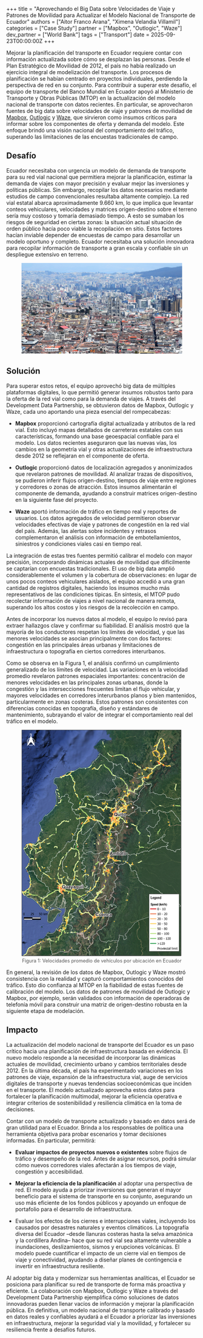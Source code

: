 +++
title = "Aprovechando el Big Data sobre Velocidades de Viaje y Patrones de Movilidad para Actualizar el Modelo Nacional de Transporte de Ecuador"
authors = ["Aitor Franco Arana", "Ximena Velandia Villamil"]
categories = ["Case Study"]
partner = ["Mapbox", "Outlogic", "Waze"]
dev_partner = ["World Bank"]
tags = ["Transport"]
date = 2025-09-23T00:00:00Z
+++

Mejorar la planificación del transporte en Ecuador requiere contar con información actualizada sobre cómo se desplazan las personas. Desde el Plan Estratégico de Movilidad de 2012, el país no había realizado un ejercicio integral de modelización del transporte. Los procesos de planificación se habían centrado en proyectos individuales, perdiendo la perspectiva de red en su conjunto. Para contribuir a superar este desafío, el equipo de transporte del Banco Mundial en Ecuador apoyó al Ministerio de Transporte y Obras Públicas (MTOP) en la actualización del modelo nacional de transporte con datos recientes. En particular, se aprovecharon fuentes de big data sobre velocidades de viaje y patrones de movilidad de [Mapbox](https://www.mapbox.com/), [Outlogic](https://outlogic.io/) y [Waze](https://www.waze.com/wazeforcities/), que sirvieron como insumos críticos para informar sobre los componentes de oferta y demanda del modelo. Este enfoque brindó una visión nacional del comportamiento del tráfico, superando las limitaciones de las encuestas tradicionales de campo.

## Desafío

Ecuador necesitaba con urgencia un modelo de demanda de transporte para su red vial nacional que permitiera mejorar la planificación, estimar la demanda de viajes con mayor precisión y evaluar mejor las inversiones y políticas públicas. Sin embargo, recopilar los datos necesarios mediante estudios de campo convencionales resultaba altamente complejo. La red vial estatal abarca aproximadamente 9.660 km, lo que implica que levantar conteos vehiculares, velocidades y matrices origen-destino sobre el terreno sería muy costoso y tomaría demasiado tiempo. A esto se sumaban los riesgos de seguridad en ciertas zonas: la situación actual situación de orden público hacía poco viable la recopilación en sitio. Estos factores hacían inviable depender de encuestas de campo para desarrollar un modelo oportuno y completo. Ecuador necesitaba una solución innovadora para recopilar información de transporte a gran escala y confiable sin un despliegue extensivo en terreno.

<figure style="text-align: center;">
  <img src="leveraging-big-data-on-travel-speeds-and-mobility-patterns-to-update-ecuador-national-transport-model_thumbnail.png" alt="Ecuador transport Thumbnail" style="max-width: 100%;">
</figure>

## Solución

Para superar estos retos, el equipo aprovechó big data de múltiples plataformas digitales, lo que permitió generar insumos robustos tanto para la oferta de la red vial como para la demanda de viajes. A través del Development Data Partnership, se obtuvieron datos de Mapbox, Outlogic y Waze, cada uno aportando una pieza esencial del rompecabezas:

- **Mapbox**  proporcionó cartografía digital actualizada y atributos de la red vial. Esto incluyó mapas detallados de carreteras estatales con sus características, formando una base geoespacial confiable para el modelo. Los datos recientes aseguraron que las nuevas vías, los cambios en la geometría vial y otras actualizaciones de infraestructura desde 2012 se reflejaran en el componente de oferta.

- **Outlogic** proporcionó datos de localización agregados y anonimizados que revelaron patrones de movilidad. Al analizar trazas de dispositivos, se pudieron inferir flujos origen-destino, tiempos de viaje entre regiones y corredores o zonas de atracción. Estos insumos alimentarán el componente de demanda, ayudando a construir matrices origen-destino en la siguiente fase del proyecto.

- **Waze** aportó información de tráfico en tiempo real y reportes de usuarios. Los datos agregados de velocidad permitieron observar velocidades efectivas de viaje y patrones de congestión en la red vial del país. Además, las alertas sobre incidentes y retrasos complementaron el análisis con información de embotellamientos, siniestros y condiciones viales casi en tiempo real.

La integración de estas tres fuentes permitió calibrar el modelo con mayor precisión, incorporando dinámicas actuales de movilidad que difícilmente se captarían con encuestas tradicionales. El uso de big data amplió considerablemente el volumen y la cobertura de observaciones: en lugar de unos pocos conteos vehiculares aislados, el equipo accedió a una gran cantidad de registros digitales, haciendo los insumos mucho más representativos de las condiciones típicas. En síntesis, el MTOP pudo recolectar información de viajes a nivel nacional de manera remota, superando los altos costos y los riesgos de la recolección en campo.

Antes de incorporar los nuevos datos al modelo, el equipo lo revisó para extraer hallazgos clave y confirmar su fiabilidad. El análisis mostró que la mayoría de los conductores respetan los límites de velocidad, y que las menores velocidades se asocian principalmente con dos factores: congestión en las principales áreas urbanas y limitaciones de infraestructura o topografía en ciertos corredores interurbanos.

Como se observa en la Figura 1, el análisis confirmó un cumplimiento generalizado de los límites de velocidad. Las variaciones en la velocidad promedio revelaron patrones espaciales importantes: concentración de menores velocidades en las principales zonas urbanas, donde la congestión y las intersecciones frecuentes limitan el flujo vehicular, y mayores velocidades en corredores interurbanos planos y bien mantenidos, particularmente en zonas costeras. Estos patrones son consistentes con diferencias conocidas en topografía, diseño y estándares de mantenimiento, subrayando el valor de integrar el comportamiento real del tráfico en el modelo.


<figure style="text-align: center;">
  <img src="leveraging-big-data-on-travel-speeds-and-mobility-patterns-to-update-ecuador-national-transport-model_figure1.png" alt="Average Vehicle Speeds by Location in Ecuador" style="max-width: 100%;">
  <figcaption style="text-align: center; font-size: 0.9em; color: #555;">Figura 1: Velocidades promedio de vehículos por ubicación en Ecuador</figcaption>
</figure>

En general, la revisión de los datos de Mapbox, Outlogic y Waze mostró consistencia con la realidad y capturó comportamientos conocidos del tráfico. Esto dio confianza al MTOP en la fiabilidad de estas fuentes de calibración del modelo. Los datos de patrones de movilidad de Outlogic y Mapbox, por ejemplo, serán validados con información de operadoras de telefonía móvil para construir una matriz de origen-destino robusta en la siguiente etapa de modelación.

## Impacto

La actualización del modelo nacional de transporte del Ecuador es un paso crítico hacia una planificación de infraestructura basada en evidencia. El nuevo modelo responde a la necesidad de incorporar las dinámicas actuales de movilidad, crecimiento urbano y cambios territoriales desde 2012. En la última década, el país ha experimentado variaciones en los patrones de viaje, expansión de la infraestructura vial, auge de servicios digitales de transporte y nuevas tendencias socioeconómicas que inciden en el transporte. El modelo actualizado aprovecha estos datos para fortalecer la planificación multimodal, mejorar la eficiencia operativa e integrar criterios de sostenibilidad y resiliencia climática en la toma de decisiones.

Contar con un modelo de transporte actualizado y basado en datos será de gran utilidad para el Ecuador. Brinda a los responsables de política una herramienta objetiva para probar escenarios y tomar decisiones informadas. En particular, permitirá:

- **Evaluar impactos de proyectos nuevos o existentes** sobre flujos de tráfico y desempeño de la red. Antes de asignar recursos, podrá simular cómo nuevos corredores viales afectarán a los tiempos de viaje, congestión y accesibilidad.

- **Mejorar la eficiencia de la planificación** al adoptar una perspectiva de red. El modelo ayuda a priorizar inversiones que generan el mayor beneficio para el sistema de transporte en su conjunto, asegurando un uso más eficiente de los fondos públicos y apoyando un enfoque de portafolio  para el desarrollo de infraestructura.

- Evaluar los efectos de los cierres e interrupciones viales, incluyendo los causados por desastres naturales y eventos climáticos. La topografía diversa del Ecuador –desde llanuras costeras hasta la selva amazónica y la cordillera Andina–  hace que su red vial sea altamente vulnerable a inundaciones, deslizamientos, sismos y erupciones volcánicas. El modelo puede cuantificar el impacto de un cierre vial en tiempos de viaje y conectividad, ayudando a diseñar planes de contingencia e invertir en infraestructura resiliente.

Al adoptar big data y modernizar sus herramientas analíticas, el Ecuador se posiciona para planificar su red de transporte de forma más proactiva y eficiente. La colaboración con Mapbox, Outlogic y Waze a través del Development Data Partnership ejemplifica cómo soluciones de datos innovadoras pueden llenar vacíos de información y mejorar la planificación pública. En definitiva, un modelo nacional de transporte calibrado y basado en datos reales y confiables ayudará a el Ecuador a priorizar las inversiones en infraestructura, mejorar la seguridad vial y la movilidad, y fortalecer su resiliencia frente a desafíos futuros.
